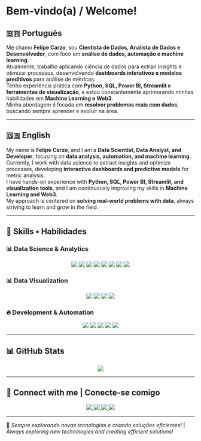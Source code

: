 # Bem-vindo(a) / Welcome!

## 🇧🇷 Português  

Me chamo **Felipe Carzo**, sou **Cientista de Dados, Analista de Dados e Desenvolvedor**, com foco em **análise de dados, automação e machine learning**.  
Atualmente, trabalho aplicando ciência de dados para extrair insights e otimizar processos, desenvolvendo **dashboards interativos e modelos preditivos** para análise de métricas.  
Tenho experiência prática com **Python, SQL, Power BI, Streamlit e ferramentas de visualização**, e estou constantemente aprimorando minhas habilidades em **Machine Learning e Web3**.  
Minha abordagem é focada em **resolver problemas reais com dados**, buscando sempre aprender e evoluir na área.  

---

## 🇬🇧 English  

My name is **Felipe Carzo**, and I am a **Data Scientist, Data Analyst, and Developer**, focusing on **data analysis, automation, and machine learning**.  
Currently, I work with data science to extract insights and optimize processes, developing **interactive dashboards and predictive models** for metric analysis.  
I have hands-on experience with **Python, SQL, Power BI, Streamlit, and visualization tools**, and I am continuously improving my skills in **Machine Learning and Web3**.  
My approach is centered on **solving real-world problems with data**, always striving to learn and grow in the field.  

---

## 🔧 Skills • Habilidades  

### 📊 **Data Science & Analytics**  
<p align="center">
  <img src="https://img.shields.io/badge/-Python-3776AB?style=for-the-badge&logo=python&logoColor=white" />
  <img src="https://img.shields.io/badge/-Pandas-150458?style=for-the-badge&logo=pandas&logoColor=white" />
  <img src="https://img.shields.io/badge/-NumPy-013243?style=for-the-badge&logo=numpy&logoColor=white" />
  <img src="https://img.shields.io/badge/-Scikit--Learn-F7931E?style=for-the-badge&logo=scikit-learn&logoColor=white" />
  <img src="https://img.shields.io/badge/-TensorFlow-FF6F00?style=for-the-badge&logo=tensorflow&logoColor=white" />
  <img src="https://img.shields.io/badge/-SQL-4479A1?style=for-the-badge&logo=postgresql&logoColor=white" />
  <img src="https://img.shields.io/badge/-PowerBI-F2C811?style=for-the-badge&logo=power-bi&logoColor=black" />
  <img src="https://img.shields.io/badge/-Tableau-E97627?style=for-the-badge&logo=tableau&logoColor=white" />
</p>

### 📊 **Data Visualization**  
<p align="center">
  <img src="https://img.shields.io/badge/-Matplotlib-11557C?style=for-the-badge&logo=matplotlib&logoColor=white" />
  <img src="https://img.shields.io/badge/-Seaborn-3776AB?style=for-the-badge" />
  <img src="https://img.shields.io/badge/-Plotly-3F4F75?style=for-the-badge&logo=plotly&logoColor=white" />
  <img src="https://img.shields.io/badge/-Streamlit-FF4B4B?style=for-the-badge&logo=streamlit&logoColor=white" />
</p>

### 🔥 **Development & Automation**  
<p align="center">
  <img src="https://img.shields.io/badge/-Jupyter-F37626?style=for-the-badge&logo=jupyter&logoColor=white" />
  <img src="https://img.shields.io/badge/-VS_Code-007ACC?style=for-the-badge&logo=visual-studio-code&logoColor=white" />
  <img src="https://img.shields.io/badge/-Linux-FCC624?style=for-the-badge&logo=linux&logoColor=black" />
  <img src="https://img.shields.io/badge/-Git-F05032?style=for-the-badge&logo=git&logoColor=white" />
  <img src="https://img.shields.io/badge/-Docker-2496ED?style=for-the-badge&logo=docker&logoColor=white" />
</p>

---

## 📊 GitHub Stats  

<p align="center">
  <img src="https://github-readme-stats.vercel.app/api/top-langs/?username=felipecarzo&layout=compact&theme=dark" />
</p>

---

## 🤝 Connect with me | Conecte-se comigo  

<p align="center">
  <a href="https://www.linkedin.com/in/lfelipecardoso" target="_blank">
    <img src="https://img.shields.io/badge/-LinkedIn-0A66C2?style=for-the-badge&logo=linkedin&logoColor=white" />
  </a>
  <a href="https://www.instagram.com/felipecarzo" target="_blank">
    <img src="https://img.shields.io/badge/-Instagram-E4405F?style=for-the-badge&logo=instagram&logoColor=white" />
  </a>
  <a href="mailto:lfelipescardoso@gmail.com" target="_blank">
    <img src="https://img.shields.io/badge/-Gmail-D14836?style=for-the-badge&logo=gmail&logoColor=white" />
  </a>
  <a href="https://discord.com/users/lfelipecardoso" target="_blank">
    <img src="https://img.shields.io/badge/-Discord-5865F2?style=for-the-badge&logo=discord&logoColor=white" />
  </a>
</p>

---

🚀 *Sempre explorando novas tecnologias e criando soluções eficientes!* | *Always exploring new technologies and creating efficient solutions!* 
